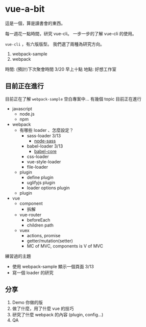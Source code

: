 # vue-a-bit

這是一個，算是讀書會的東西。

每一週花一點時間，研究 vue-cli。
一步一步的了解 vue-cli 的使用。

`vue-cli` ，有六版版型。
我們選了兩種為研究方向。

1. webpack-sample
1. webpack

時間: (預計)下次聚會時間 3/20 早上十點
地點: 好想工作室

## 目前正在進行

目前正在了解 `webpack-sample` 空白專案中...
有幾個 topic 目前正在進行

- javascript
  - node.js
  - npm
- webpack
  - 有哪些 loader 、怎麼設定？
    - sass-loader 3/13
      - [node-sass](https://github.com/sass/node-sass)
    - babel-loader 3/13
      - [babel-core](https://ithelp.ithome.com.tw/articles/10185730?sc=rss.qu)
    - css-loader
    - vue-style-loader
    - file-loader
  - plugin
    - define plugin
    - uglifyjs plugin
    - loader options plugin
  - plugin
- vue
  - component
    - 拆解
  - vue-router
    - beforeEach
    - children path
  - vuex
    - actions, promise
    - getter/mutation(setter)
    - MC of MVC, components is V of MVC 

練習過的主題
- 使用 webpack-sample 顯示一個頁面 3/13
- 寫一個 loader 的研究

## 分享

1. Demo 你做的版
2. 做了什麼，用了什麼 vue 的技巧
3. 研究了什麼 webpack 的內容 (plugin, config...)
4. QA
